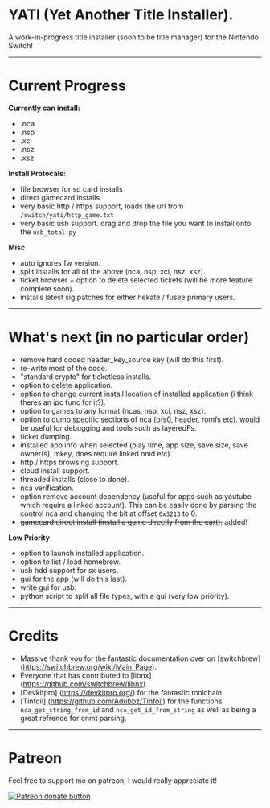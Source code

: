 # YATI (Yet Another Title Installer).

A work-in-progress title installer (soon to be title manager) for the Nintendo Switch!

----

# Current Progress

__**Currently can install:**__

* .nca
* .nsp
* .xci
* .nsz
* .xsz

__**Install Protocals:**__

* file browser for sd card installs
* direct gamecard installs
* very basic http / https support, loads the url from `/switch/yati/http_game.txt`
* very basic usb support. drag and drop the file you want to install onto the `usb_total.py`

__**Misc**__

* auto ignores fw version.
* split installs for all of the above (nca, nsp, xci, nsz, xsz).
* ticket browser + option to delete selected tickets (will be more feature complete soon).
* installs latest sig patches for either hekate / fusee primary users.

----

# What's next (in no particular order)

* remove hard coded header_key_source key (will do this first).
* re-write most of the code.
* "standard crypto" for ticketless installs.
* option to delete application.
* option to change current install location of installed application (i think theres an ipc func for it?).
* option to games to any format (ncas, nsp, xci, nsz, xsz).
* option to dump specific sections of nca (pfs0, header, romfs etc). would be useful for debugging and tools such as layeredFs.
* ticket dumping.
* installed app info when selected (play time, app size, save size, save owner(s), mkey, does require linked nnid etc).
* http / https browsing support.
* cloud install support.
* threaded installs (close to done).
* nca verification.
* option remove account dependency (useful for apps such as youtube which require a linked account). This can be easily done by parsing the control nca and changing the bit at offset `0x3213` to 0.
* ~~gamecard direct install (install a game directly from the cart).~~ added!

__Low Priority__
* option to launch installed application.
* option to list / load homebrew.
* usb hdd support for sx users.
* gui for the app (will do this last).
* write gui for usb.
* python script to split all file types, with a gui (very low priority).

----

# Credits

* Massive thank you for the fantastic documentation over on [switchbrew] (https://switchbrew.org/wiki/Main_Page).
* Everyone that has contributed to [libnx] (https://github.com/switchbrew/libnx).
* [Devkitpro] (https://devkitpro.org/) for the fantastic toolchain.
* [Tinfoil] (https://github.com/Adubbz/Tinfoil) for the functions `nca_get_string_from_id` and `nca_get_id_from_string` as well as being a great refrence for cnmt parsing.

----

# Patreon

Feel free to support me on patreon, I would really appreciate it!

<a href="https://www.patreon.com/totaljustice"><img src="https://c5.patreon.com/external/logo/become_a_patron_button@2x.png" alt="Patreon donate button" /> </a>
